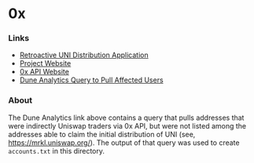# 0x

### Links
- [Retroactive UNI Distribution Application](https://gov.uniswap.org/t/application-for-retroactive-proxy-contract-airdrop-for-projects-apps/3221/18?u=fulviamorales)
- [Project Website](https://0x.org/)
- [0x API Website](https://0x.org/api)
- [Dune Analytics Query to Pull Affected Users](https://explore.duneanalytics.com/queries/10220/source)

### About
The Dune Analytics link above contains a query that pulls addresses that were indirectly Uniswap traders via 0x API, but were not listed among the addresses able to claim the initial distribution of UNI (see, https://mrkl.uniswap.org/). The output of that query was used to create `accounts.txt` in this directory.
